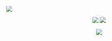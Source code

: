 <img src="https://media.githubusercontent.com/media/nippold/nippold/main/images/github-header-image.png">

<p align="center">
  <img src="https://github-readme-stats.vercel.app/api?username=nippold&count_private=true&show_icons=true&theme=merko&custom_title=Stats&border_color=91b302&border_radius=15">
  <img src="https://github-readme-stats.vercel.app/api/top-langs/?username=nippold&theme=merko&border_color=91b302&border_radius=15">
</p>

<p align="center">
<img src="https://activity-graph.herokuapp.com/graph?username=nippold&bg_color=0a0f0b&color=68b587&line=475c0f&point=91b302&area_color=68b587&area=true">
</p>